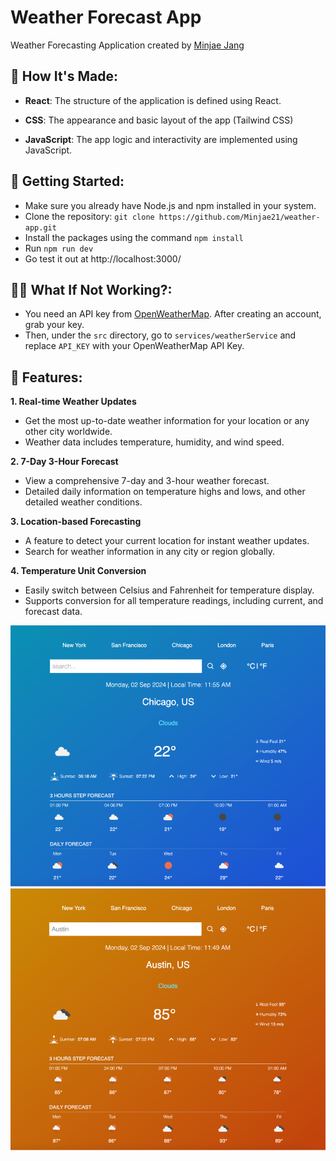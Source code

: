 # Weather Forecast App
Weather Forecasting Application created by [Minjae Jang](https://minjae21.github.io/index.html)

## :brain: How It's Made:
- **React**: The structure of the application is defined using React.

- **CSS**: The appearance and basic layout of the app (Tailwind CSS)

- **JavaScript**: The app logic and interactivity are implemented using JavaScript.

## :dizzy: Getting Started:
- Make sure you already have Node.js and npm installed in your system.
- Clone the repository: ``` git clone https://github.com/Minjae21/weather-app.git ```
- Install the packages using the command ``` npm install ```
- Run ``` npm run dev ```
- Go test it out at http://localhost:3000/

## :ng_man: What If Not Working?:
- You need an API key from [OpenWeatherMap](https://openweathermap.org/). After creating an account, grab your key.
- Then, under the ```src``` directory, go to ```services/weatherService``` and replace ```API_KEY``` with your OpenWeatherMap API Key.

## :eyes: Features:
**1. Real-time Weather Updates**
  - Get the most up-to-date weather information for your location or any other city worldwide.
  - Weather data includes temperature, humidity, and wind speed.

**2. 7-Day 3-Hour Forecast**
  - View a comprehensive 7-day and 3-hour weather forecast.
  - Detailed daily information on temperature highs and lows, and other detailed weather conditions.

**3. Location-based Forecasting**
  - A feature to detect your current location for instant weather updates.
  - Search for weather information in any city or region globally.

**4. Temperature Unit Conversion**
  - Easily switch between Celsius and Fahrenheit for temperature display.
  - Supports conversion for all temperature readings, including current, and forecast data.

<img src="src/IMG/cel.png" alt="Celsius" width="650">
<img src="src/IMG/fa.png" alt="Fahrenheit" width="650">